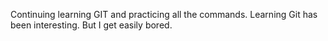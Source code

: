 Continuing learning GIT and practicing all the commands.
Learning Git has been interesting. But I get easily bored. 
